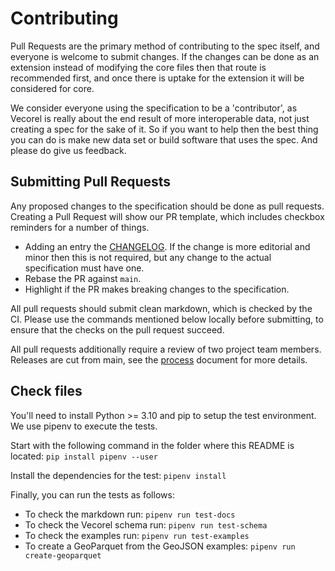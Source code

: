# Contributing

Pull Requests are the primary method of contributing to the spec itself,
and everyone is welcome to submit changes.
If the changes can be done as an extension instead of modifying the core files
then that route is recommended first,
and once there is uptake for the extension it will be considered for core.

We consider everyone using the specification to be a 'contributor',
as Vecorel is really about the end result of more interoperable data,
not just creating a spec for the sake of it.
So if you want to help then the best thing you can do is make new data set or
build software that uses the spec.
And please do give us feedback.

## Submitting Pull Requests

Any proposed changes to the specification should be done as pull requests.
Creating a Pull Request will show our PR template,
which includes checkbox reminders for a number of things.

- Adding an entry the [CHANGELOG](CHANGELOG.md).
  If the change is more editorial and minor then this is not required,
  but any change to the actual specification must have one.
- Rebase the PR against `main`.
- Highlight if the PR makes breaking changes to the specification.

All pull requests should submit clean markdown, which is checked by the CI.
Please use the commands mentioned below locally before submitting,
to ensure that the checks on the pull request succeed.

All pull requests additionally require a review of two project team members.
Releases are cut from main, see the [process](process.md) document for more details.

## Check files

You'll need to install Python >= 3.10 and pip to setup the test environment.
We use pipenv to execute the tests.

Start with the following command in the folder where this README is located:
`pip install pipenv --user`

Install the dependencies for the test:
`pipenv install`

Finally, you can run the tests as follows:

- To check the markdown run: `pipenv run test-docs`
- To check the Vecorel schema run: `pipenv run test-schema`
- To check the examples run: `pipenv run test-examples`
- To create a GeoParquet from the GeoJSON examples: `pipenv run create-geoparquet`
